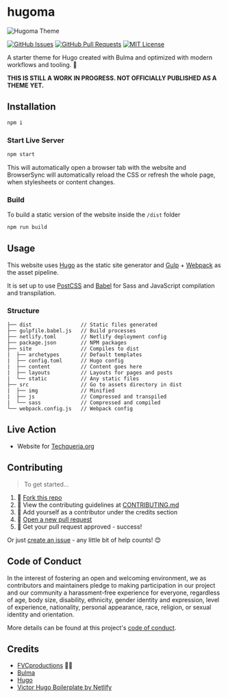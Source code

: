 # hugoma

![Hugoma Theme](https://i.imgur.com/mGA3X7m.png)

[![GitHub Issues](https://img.shields.io/github/issues/fvcproductions/hugoma-theme.svg?style=flat-square)](https://github.com/fvcproductions/hugoma-theme/issues) [![GitHub Pull Requests](https://img.shields.io/github/issues-pr/fvcproductions/hugoma-theme.svg?style=flat-square)](https://github.com/fvcproductions/hugoma-theme/pulls) [![MIT License](https://img.shields.io/github/license/fvcproductions/hugoma-theme.svg?style=flat-square)](http://badges.mit-license.org)

A starter theme for Hugo created with Bulma and optimized with modern workflows and tooling. 🌟️

**THIS IS STILL A WORK IN PROGRESS. NOT OFFICIALLY PUBLISHED AS A THEME YET.**

## Installation

```bash
npm i
```

### Start Live Server

```bash
npm start
```

This will automatically open a browser tab with the website and BrowserSync will automatically reload the CSS or refresh the whole page, when stylesheets or content changes.

### Build

To build a static version of the website inside the `/dist` folder

```bash
npm run build
```

## Usage

This website uses [Hugo](https://gohugo.io/) as the static site generator and [Gulp](https://gulpjs.com/) + [Webpack](https://webpack.js.org/) as the asset pipeline.

It is set up to use [PostCSS](http://postcss.org/) and [Babel](https://babeljs.io/) for Sass and JavaScript compilation and transpilation.

### Structure

```text
├── dist                // Static files generated
├── gulpfile.babel.js   // Build processes
├── netlify.toml        // Netlify deployment config
├── package.json        // NPM packages
├── site                // Compiles to dist
|  ├── archetypes       // Default templates
|  ├── config.toml      // Hugo config
|  ├── content          // Content goes here
|  ├── layouts          // Layouts for pages and posts
|  └── static           // Any static files
├── src                 // Go to assets directory in dist
|  ├── img              // Minified
|  ├── js               // Compressed and transpiled
|  └── sass             // Compressed and compiled
└── webpack.config.js   // Webpack config
```

## Live Action

- Website for [Techqueria.org](http://techqueria.org/)

## Contributing

> To get started...

1.  🍴 [Fork this repo](https://github.com/fvcproductions/hugoma-theme#fork-destination-box)
2.  🔨 View the contributing guidelines at [CONTRIBUTING.md](CONTRIBUTING.md)
3.  👥 Add yourself as a contributor under the credits section
4.  🔧 [Open a new pull request](https://github.com/fvcproductions/hugoma-theme/compare)
5.  🎉 Get your pull request approved - success!

Or just [create an issue](https://github.com/fvcproductions/hugoma-theme/issues) - any little bit of help counts! 😊

## Code of Conduct

In the interest of fostering an open and welcoming environment, we as contributors and maintainers pledge to making participation in our project and our community a harassment-free experience for everyone, regardless of age, body size, disability, ethnicity, gender identity and expression, level of experience, nationality, personal appearance, race, religion, or sexual identity and orientation.

More details can be found at this project's [code of conduct](.github/CODE_OF_CONDUCT.md).

## Credits

- [FVCproductions](https://github.com/fvcproductions) 🍓🍫
- [Bulma](https://bulma.io/)
- [Hugo](https://gohugo.io/)
- [Victor Hugo Boilerplate by Netlify](https://github.com/netlify/victor-hugo)
